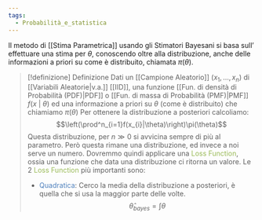 ```yaml
---
tags:
  - Probabilità_e_statistica
---
```

Il metodo di [[Stima Parametrica]] usando gli Stimatori Bayesani si basa sull’ effettuare una stima per $\theta$, conoscendo oltre alla distribuzione, anche delle informazioni a priori su come è distribuito, chiamata $\pi(\theta)$.


> [!definizione]  Definizione
> Dati un [[Campione Aleatorio]] $(x_{1},\dots,x_{n})$ di [[Variabili Aleatorie|v.a.]] [[IID]], una funzione [[Fun. di densità di Probabilità (PDF)|PDF]] o [[Fun. di massa di Probabilità (PMF)|PMF]] $f(x\ |\ \theta)$ ed una informazione a priori su $\theta$ (come è distribuito) che chiamiamo $\pi(\theta)$
> Per ottenere la distribuzione a posteriori calcoliamo:
> $$\left(\prod^n_{i=1}f(x_{i}|\theta)\right)\pi(\theta)$$
> Questa distribuzione, per $n\gg 0$ si avvicina sempre di più al parametro.
> Però questa rimane una distribuzione, ed invece a noi serve un numero.
> Dovremmo quindi applicare una <font color="#9bbb59">Loss Function</font>, ossia una funzione che data una distribuzione ci ritorna un valore.
> Le 2 <font color="#9bbb59">Loss Function</font> più importanti sono:
> - <font color="#4f81bd">Quadratica</font>:
>	Cerco la media della distribuzione a posteriori, è quella che si usa la maggior parte delle volte.
>	$$\hat{\theta}_{bayes}=\int \theta$$


